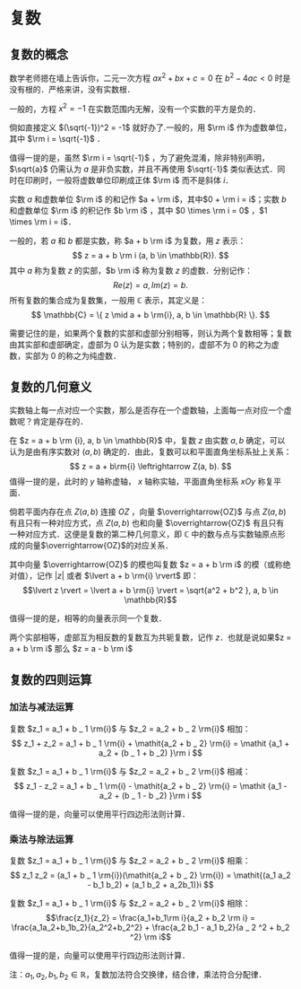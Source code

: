 # 复数

## 复数的概念

数学老师摁在墙上告诉你，二元一次方程 $ax^2 + bx + c = 0$ 在 $b^2-4ac < 0$ 时是没有根的．严格来讲，没有实数根．

一般的，方程 $x^2 = -1$ 在实数范围内无解，没有一个实数的平方是负的．

倘如直接定义 $(\sqrt{-1})^2 = -1$ 就好办了.一般的，用 $\rm i$ 作为虚数单位，其中 $\rm i = \sqrt{-1}$ ．

值得一提的是，虽然 $\rm i = \sqrt{-1}$ ，为了避免混淆，除非特别声明，$\sqrt{a}$ 仍需认为 $a$ 是非负实数，并且不再使用 $\sqrt{-1}$ 类似表达式．同时在印刷时，一般将虚数单位印刷成正体 $\rm i$ 而不是斜体 $i$．

实数 $a$ 和虚数单位 $\rm i$ 的和记作 $a + \rm i$，其中$0 + \rm i = i$；实数 $b$ 和虚数单位 $\rm i$ 的积记作 $b \rm i$ ，其中 $0 \times \rm i = 0$ ，$1 \times \rm i = i$．

一般的，若 $a$ 和 $b$ 都是实数，称 $a + b \rm i$ 为复数，用 $z$ 表示：
$$ z = a + b \rm i (a, b \in \mathbb{R}). $$
其中 $a$ 称为复数 $z$ 的实部，$b \rm i$ 称为复数 $z$ 的虚数．分别记作：
$$ Re(z) = a, Im(z) = b. $$
所有复数的集合成为复数集，一般用 $\mathbb{C}$ 表示，其定义是：
$$ \mathbb{C} = \{ z \mid a + b \rm{i}, a, b \in \mathbb{R} \}. $$

需要记住的是，如果两个复数的实部和虚部分别相等，则认为两个复数相等；复数由其实部和虚部确定，虚部为 $0$ 认为是实数；特别的，虚部不为 $0$ 的称之为虚数，实部为 $0$ 的称之为纯虚数．

## 复数的几何意义

实数轴上每一点对应一个实数，那么是否存在一个虚数轴，上面每一点对应一个虚数呢？肯定是存在的．

在 $z = a + b \rm {i}, a, b \in \mathbb{R}$ 中，复数 $z$ 由实数 $a, b$ 确定，可以认为是由有序实数对 $(a, b)$ 确定的．由此，复数可以和平面直角坐标系扯上关系：
$$ z = a + b\rm{i} \leftrightarrow Z(a, b). $$
值得一提的是，此时的 $y$ 轴称虚轴， $x$ 轴称实轴，平面直角坐标系 $xOy$ 称复平面．

倘若平面内存在点 $Z(a, b)$ 连接 $OZ$ ，向量 $\overrightarrow{OZ}$ 与点 $Z(a, b)$ 有且只有一种对应方式，点 $Z(a,b)$ 也和向量 $\overrightarrow{OZ}$ 有且只有一种对应方式．这便是复数的第二种几何意义，即 $\mathbb{C}$ 中的数与点与实数轴原点形成的向量$\overrightarrow{OZ}$的对应关系．

其中向量 $\overrightarrow{OZ}$ 的模也叫复数 $z = a + b \rm i$
的模（或称绝对值），记作 $\lvert z \rvert$ 或者 $\lvert a + b \rm{i} \rvert$ 即：
$$\lvert z \rvert = \lvert a + b \rm{i} \rvert = \sqrt{a^2 + b^2 }, a, b \in \mathbb{R}$$

值得一提的是，相等的向量表示同一个复数．

两个实部相等，虚部互为相反数的复数互为共轭复数，记作 $z$．也就是说如果$z = a + b \rm i$ 那么 $z = a - b \rm i$

## 复数的四则运算

### 加法与减法运算

复数 $z_1 = a_1 + b _ 1 \rm{i}$ 与 $z_2 = a_2 + b _ 2 \rm{i}$ 相加：
$$ z_1 + z_2 = a_1 + b _ 1 \rm{i} +  \mathit{a_2 + b _ 2} \rm{i} = \mathit {a_1 + a_2 + (b _ 1 + b _2) }\rm i $$

复数 $z_1 = a_1 + b _ 1 \rm{i}$ 与 $z_2 = a_2 + b _ 2 \rm{i}$ 相减：
$$ z_1 - z_2 = a_1 + b _ 1 \rm{i} -  \mathit{a_2 + b _ 2} \rm{i} = \mathit {a_1 - a_2 + (b _ 1 - b _2) }\rm i $$

值得一提的是，向量可以使用平行四边形法则计算．

### 乘法与除法运算

复数 $z_1 = a_1 + b _ 1 \rm{i}$ 与 $z_2 = a_2 + b _ 2 \rm{i}$ 相乘：
$$ z_1 z_2 = (a_1 + b _ 1 \rm{i})(\mathit{a_2 + b _ 2} \rm{i}) =
\mathit{(a_1 a_2 - b_1 b_2) + (a_1 b_2 + a_2b_1)}i
$$

复数 $z_1 = a_1 + b _ 1 \rm{i}$ 与 $z_2 = a_2 + b _ 2 \rm{i}$ 相除：
$$\frac{z_1}{z_2} = \frac{a_1+b_1\rm i}{a_2 + b_2 \rm i} = \frac{a_1a_2+b_1b_2}{a_2^2+b_2^2} + \frac{a_2 b_1 - a_1 b_2}{a _ 2 ^2 + b_2 ^2} \rm i$$

值得一提的是，向量可以使用平行四边形法则计算．

注：$a_1, a_2, b_1, b_2 \in \mathbb{R}$，复数加法符合交换律，结合律，乘法符合分配律．
